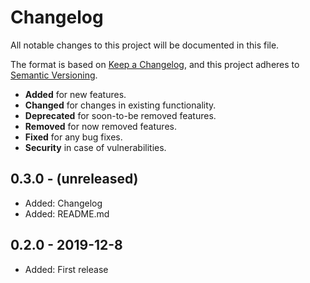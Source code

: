 # Changelog
All notable changes to this project will be documented in this file.

The format is based on [Keep a Changelog](https://keepachangelog.com/en/1.0.0/),
and this project adheres to [Semantic Versioning](https://semver.org/spec/v2.0.0.html).

*  **Added** for new features.
*  **Changed** for changes in existing functionality.
*  **Deprecated** for soon-to-be removed features.
*  **Removed** for now removed features.
*  **Fixed** for any bug fixes.
*  **Security** in case of vulnerabilities.

## 0.3.0 - (unreleased)
* Added: Changelog
* Added: README.md

## 0.2.0 - 2019-12-8
* Added: First release